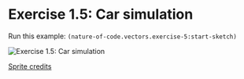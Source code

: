 # Exercise 1.5: Car simulation

Run this example: `(nature-of-code.vectors.exercise-5:start-sketch)`

![Exercise 1.5: Car simulation](https://raw.githubusercontent.com/mark-gerarts/nature-of-code/master/screenshots/Exercise%201.5%3A%20Car%20simulation.gif)

[Sprite credits](https://opengameart.org/content/2d-car-sprite-7)

